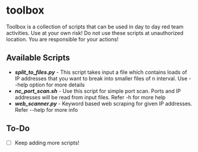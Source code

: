 # toolbox
Toolbox is a collection of scripts that can be used in day to day red team activities. Use at your own risk! Do not use these scripts at unauthorized location. You are responsible for your actions!

## Available Scripts
- ***split_to_files.py*** - This script takes input a file which contains loads of IP addresses that you want to break into smaller files of n interval. Use --help option for more details
- ***nc_port_scan.sh*** - Use this script for simple port scan. Ports and IP addresses will be read from input files. Refer -h for more help
- ***web_scanner.py*** - Keyword based web scraping for given IP addresses. Refer --help for more info

## To-Do
- [ ] Keep adding more scripts!
